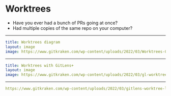 # Worktrees

- Have you ever had a bunch of PRs going at once?
- Had multiple copies of the same repo on your computer?

<!-- TODO
https://imgflip.com/memegenerator/166969924/Flex-Tape
-->

---

```yaml
title: Worktrees diagram
layout: image
image: https://www.gitkraken.com/wp-content/uploads/2022/03/Worktrees-01-2048x919.png.webp
```

<!-- cite: https://www.gitkraken.com/learn/git/git-worktree -->

---

```yaml
title: Worktrees with GitLens+
layout: image
image: https://www.gitkraken.com/wp-content/uploads/2022/03/gl-worktree-add-new-step-1-2048x1280.png.webp
```

---

```yaml
https://www.gitkraken.com/wp-content/uploads/2022/03/gitlens-worktree-list-e1646441544109.png
```
